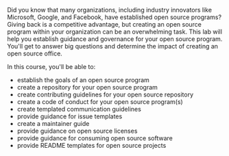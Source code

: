 Did you know that many organizations, including industry innovators like Microsoft, Google, and Facebook, have established open source programs? Giving back is a competitive advantage, but creating an open source program within your organization can be an overwhelming task. This lab will help you establish guidance and governance for your open source program. You'll get to answer big questions and determine the impact of creating an open source office. 

In this course, you'll be able to:
- establish the goals of an open source program
- create a repository for your open source program
- create contributing guidelines for your open source repository
- create a code of conduct for your open source program(s)
- create templated communication guidelines
- provide guidance for issue templates
- create a maintainer guide
- provide guidance on open source licenses
- provide guidance for consuming open source software
- provide README templates for open source projects
